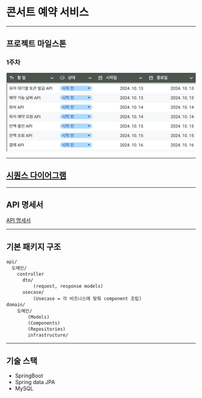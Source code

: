 # 콘서트 예약 서비스

---

## 프로젝트 마일스톤

### 1주차
![1 주차 프로젝트 마일스톤](/image/milestone_first_week.png)

---

## [시퀀스 다이어그램](https://github.com/m5s3/consert-reservation/wiki/시퀀스-다이어그램)

---

## API 명세서
[API 명세서](https://github.com/m5s3/consert-reservation/wiki)

---

## 기본 패키지 구조
```
api/
  도메인/
    controller
      dto/
		  (request, response models)
	  usecase/
		  (Usecase = 각 비즈니스에 맞춰 component 조립)
domain/
	도메인/
		(Models)
		(Components)
		(Repositories)
		infrastructure/
```

--- 

## 기술 스택
- SpringBoot
- Spring data JPA
- MySQL